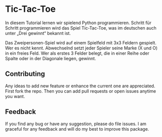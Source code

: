 # Tic-Tac-Toe

In diesem Tutorial lernen wir spielend Python programmieren. Schritt für Schritt programmieren wird das Spiel Tic-Tac-Toe, was im deutschen auch unter „Drei gewinnt“ bekannt ist.

Das Zweipersonen-Spiel wird auf einem Spielfeld mit 3x3 Feldern gespielt. Wer es nicht kennt. Abwechselnd setzt jeder Spieler seine Marke (X und O) in ein freies Feld. Wer als erstes 3 Felder belegt, die in einer Reihe oder Spalte oder in der Diagonale liegen, gewinnt.

## Contributing

Any ideas to add new feature or enhance the current one are appreciated. First fork the repo. Then you can add pull requests or open issues anytime you want.

## Feedback

If you find any bug or have any suggestion, please do file issues. I am graceful for any feedback and will do my best to improve this package.
